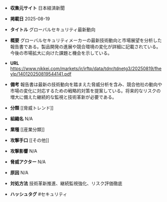 - **収集元サイト**
日本経済新聞

- **掲載日**
2025-08-19

- **タイトル**
グローバルセキュリティ最新動向

- **概要**
グローバルセキュリティメーカーの最新技術動向と市場展望を分析した報告書である。製品開発の進展や競合環境の変化が詳細に記載されている。今後の市場拡大に向けた課題と機会を示している。

- **URL**
https://www.nikkei.com/markets/ir/irftp/data/tdnr/tdnetg3/20250819/fheylp/140120250819544141.pdf

- **備考**
報告書は最新の技術動向を踏まえた脅威分析を含み、競合他社の動向や市場の変化に対応するための戦略的対策を提案している。将来的なリスクの増大に備えた継続的な監視と技術革新が必要である。

- **分類**
[[脅威トレンド]]

- **組織名**
N/A

- **業種**
[[産業分類]]

- **攻撃手口**
[[その他]]

- **攻撃影響**
N/A

- **脅威アクター**
N/A

- **原因**
N/A

- **対処方法**
技術革新推進、継続監視強化、リスク評価徹底

- **ハッシュタグ**
#セキュリティ
